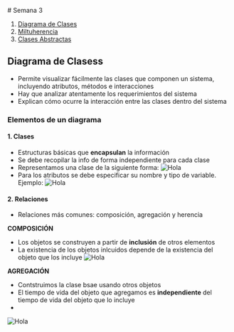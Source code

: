 # Semana 3
1. [Diagrama de Clases](#DiagramaDeClases)
2. [Miltuherencia](#Multiherencia)
3. [Clases Abstractas](#ClasesAbstractas)
## Diagrama de Clasess
- Permite visualizar fácilmente las clases que componen un sistema, incluyendo atributos, métodos e interacciones
- Hay que analizar atentamente los requerimientos del sistema
- Explican cómo ocurre la interacción entre las clases dentro del sistema
### Elementos de un diagrama
#### 1. Clases
- Estructuras básicas que **encapsulan** la información
- Se debe recopilar la info de forma independiente para cada clase
- Representamos una clase de la siguiente forma:
![Hola](/img/img.jpg)
- Para los atributos se debe especificar su nombre y tipo de variable. Ejemplo:
![Hola](/img/img2.jpg)
#### 2. Relaciones
- Relaciones más comunes: composición, agregación y herencia

**COMPOSICIÓN**
- Los objetos se construyen a partir de **inclusión** de otros elementos
- La existencia de los objetos inlcuidos depende de la existencia del objeto que los incluye
![Hola](/img/simg3.jpg)

**AGREGACIÓN**
- Contstruimos la clase bsae usando otros objetos
- El tiempo de vida del objeto que agregamos es **independiente** del tiempo de vida del objeto que lo incluye
- 
![Hola](/img/img4.jpg)